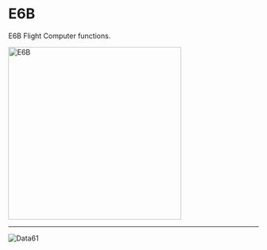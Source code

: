 # E6B

E6B Flight Computer functions.

<a href="https://i.imgur.com/R4HR4NY.jpg"><img src="https://i.imgur.com/R4HR4NY.jpg" alt="E6B" style="width: 348px;"/></a>

----

![Data61](http://i.imgur.com/uZnp9ke.png)
